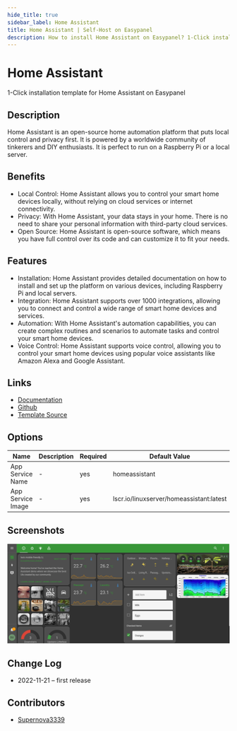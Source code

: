 ```yaml
---
hide_title: true
sidebar_label: Home Assistant
title: Home Assistant | Self-Host on Easypanel
description: How to install Home Assistant on Easypanel? 1-Click installation template for Home Assistant on Easypanel
---
```


<!-- generated -->

# Home Assistant

1-Click installation template for Home Assistant on Easypanel

## Description

Home Assistant is an open-source home automation platform that puts local control and privacy first. It is powered by a worldwide community of tinkerers and DIY enthusiasts. It is perfect to run on a Raspberry Pi or a local server.

## Benefits

- Local Control: Home Assistant allows you to control your smart home devices locally, without relying on cloud services or internet connectivity.
- Privacy: With Home Assistant, your data stays in your home. There is no need to share your personal information with third-party cloud services.
- Open Source: Home Assistant is open-source software, which means you have full control over its code and can customize it to fit your needs.

## Features

- Installation: Home Assistant provides detailed documentation on how to install and set up the platform on various devices, including Raspberry Pi and local servers.
- Integration: Home Assistant supports over 1000 integrations, allowing you to connect and control a wide range of smart home devices and services.
- Automation: With Home Assistant's automation capabilities, you can create complex routines and scenarios to automate tasks and control your smart home devices.
- Voice Control: Home Assistant supports voice control, allowing you to control your smart home devices using popular voice assistants like Amazon Alexa and Google Assistant.

## Links

- [Documentation](https://www.home-assistant.io/docs/)
- [Github](https://github.com/home-assistant)
- [Template Source](https://github.com/easypanel-io/templates/tree/main/templates/homeassistant)

## Options

Name | Description | Required | Default Value
-|-|-|-
App Service Name | - | yes | homeassistant
App Service Image | - | yes | lscr.io/linuxserver/homeassistant:latest

## Screenshots

![Home Assistant Screenshot](./assets/screenshot.png)

## Change Log

- 2022-11-21 – first release

## Contributors

- [Supernova3339](https://github.com/Supernova3339)
